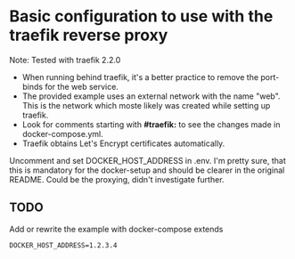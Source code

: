 # Basic configuration to use with the traefik reverse proxy

Note: Tested with traefik 2.2.0

- When running behind traefik, it's a better practice to remove the port-binds for the web service.
- The provided example uses an external network with the name "web". This is the network which moste likely was created while setting up traefik.
- Look for comments starting with **#traefik:** to see the changes made in docker-compose.yml.
- Traefik obtains Let's Encrypt certificates automatically.

Uncomment and set DOCKER_HOST_ADDRESS in .env. I'm pretty sure, that this is mandatory for the docker-setup and should be clearer in the original README. Could be the proxying, didn't investigate further.

## TODO

Add or rewrite the example with docker-compose extends

````env
DOCKER_HOST_ADDRESS=1.2.3.4
````
